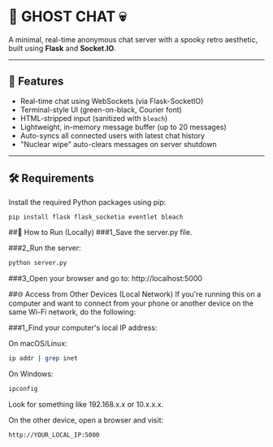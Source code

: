 # 💬 GHOST CHAT 💀

A minimal, real-time anonymous chat server with a spooky retro aesthetic, built using **Flask** and **Socket.IO**.

---

## 🚀 Features

- Real-time chat using WebSockets (via Flask-SocketIO)
- Terminal-style UI (green-on-black, Courier font)
- HTML-stripped input (sanitized with `bleach`)
- Lightweight, in-memory message buffer (up to 20 messages)
- Auto-syncs all connected users with latest chat history
- "Nuclear wipe" auto-clears messages on server shutdown

---

## 🛠 Requirements

Install the required Python packages using pip:

```bash
pip install flask flask_socketio eventlet bleach
```

##🧪 How to Run (Locally)
###1_Save the server.py file.

###2_Run the server:

```bash
python server.py
```
###3_Open your browser and go to:
http://localhost:5000

##🌐 Access from Other Devices (Local Network)
If you're running this on a computer and want to connect from your phone or another device on the same Wi-Fi network, do the following:

###1_Find your computer's local IP address:

On macOS/Linux:
```bash
ip addr | grep inet
```
On Windows:

```cmd
ipconfig
```

Look for something like 192.168.x.x or 10.x.x.x.

On the other device, open a browser and visit:
```bash
http://YOUR_LOCAL_IP:5000
```
